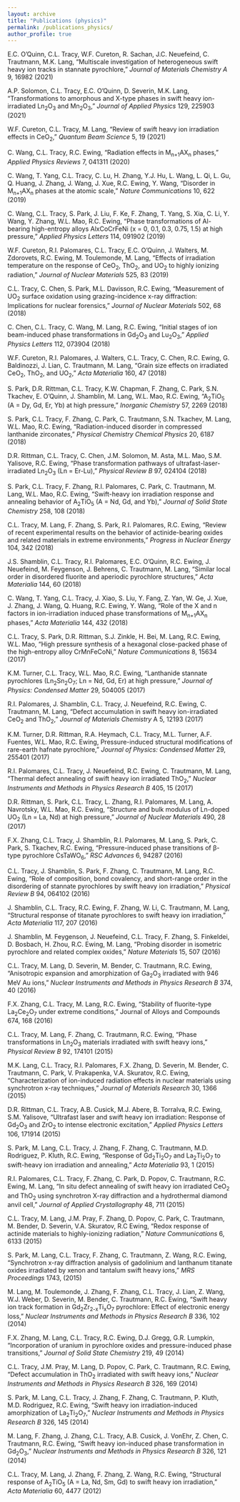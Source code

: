 ```yaml
---
layout: archive
title: "Publications (physics)"
permalink: /publications_physics/
author_profile: true
---
```


E.C. O’Quinn, C.L. Tracy, W.F. Cureton, R. Sachan, J.C. Neuefeind, C. Trautmann, M.K. Lang, “Multiscale investigation of heterogeneous swift heavy ion tracks in stannate pyrochlore,” _Journal of Materials
Chemistry A_ 9, 16982 (2021)

A.P. Solomon, C.L. Tracy, E.C. O’Quinn, D. Severin, M.K. Lang, “Transformations to amorphous and
X-type phases in swift heavy ion-irradiated Ln<sub>2</sub>O<sub>3</sub> and Mn<sub>2</sub>O<sub>3</sub>,” _Journal of Applied Physics_ 129, 225903
(2021)

W.F. Cureton, C.L. Tracy, M. Lang, “Review of swift heavy ion irradiation effects in CeO<sub>2</sub>,” _Quantum
Beam Science_ 5, 19 (2021)

C. Wang, C.L. Tracy, R.C. Ewing, “Radiation effects in M<sub>n+1</sub>AX<sub>n</sub> phases,” _Applied Physics Reviews_ 7,
041311 (2020)

C. Wang, T. Yang, C.L. Tracy, C. Lu, H. Zhang, Y.J. Hu, L. Wang, L. Qi, L. Gu, Q. Huang, J. Zhang, J.
Wang, J. Xue, R.C. Ewing, Y. Wang, “Disorder in M<sub>n+1</sub>AX<sub>n</sub> phases at the atomic scale,” _Nature Communications_ 10, 622 (2019)

C. Wang, C.L. Tracy, S. Park, J. Liu, F. Ke, F. Zhang, T. Yang, S. Xia, C. Li, Y. Wang, Y. Zhang, W.L.
Mao, R.C. Ewing, “Phase transformations of Al-bearing high-entropy alloys AlxCoCrFeNi (x = 0, 0.1, 0.3,
0.75, 1.5) at high pressure,” _Applied Physics Letters_ 114, 091902 (2019)

W.F. Cureton, R.I. Palomares, C.L. Tracy, E.C. O’Quinn, J. Walters, M. Zdorovets, R.C. Ewing, M.
Toulemonde, M. Lang, “Effects of irradiation temperature on the response of CeO<sub>2</sub>, ThO<sub>2</sub>, and UO<sub>2</sub> to
highly ionizing radiation,” _Journal of Nuclear Materials_ 525, 83 (2019)

C.L. Tracy, C. Chen, S. Park, M.L. Davisson, R.C. Ewing, “Measurement of UO<sub>2</sub> surface oxidation using
grazing-incidence x-ray diffraction: Implications for nuclear forensics,” _Journal of Nuclear Materials_ 502, 68
(2018)

C. Chen, C.L. Tracy, C. Wang, M. Lang, R.C. Ewing, “Initial stages of ion beam-induced phase transformations in Gd<sub>2</sub>O<sub>3</sub> and Lu<sub>2</sub>O<sub>3</sub>,” _Applied Physics Letters_ 112, 073904 (2018)

W.F. Cureton, R.I. Palomares, J. Walters, C.L. Tracy, C. Chen, R.C. Ewing, G. Baldinozzi, J. Lian, C.
Trautmann, M. Lang, “Grain size effects on irradiated CeO<sub>2</sub>, ThO<sub>2</sub>, and UO<sub>2</sub>,” _Acta Materialia_ 160, 47
(2018)

S. Park, D.R. Rittman, C.L. Tracy, K.W. Chapman, F. Zhang, C. Park, S.N. Tkachev, E. O’Quinn, J.
Shamblin, M. Lang, W.L. Mao, R.C. Ewing, “A<sub>2</sub>TiO<sub>5</sub> (A = Dy, Gd, Er, Yb) at high pressure,” _Inorganic
Chemistry_ 57, 2269 (2018)

S. Park, C.L. Tracy, F. Zhang, C. Park, C. Trautmann, S.N. Tkachev, M. Lang, W.L. Mao, R.C. Ewing,
“Radiation-induced disorder in compressed lanthanide zirconates,” _Physical Chemistry Chemical Physics_ 20,
6187 (2018)

D.R. Rittman, C.L. Tracy, C. Chen, J.M. Solomon, M. Asta, M.L. Mao, S.M. Yalisove, R.C. Ewing, “Phase
transformation pathways of ultrafast-laser-irradiated Ln<sub>2</sub>O<sub>3</sub> (Ln = Er-Lu),” _Physical Review B_ 97, 024104
(2018)

S. Park, C.L. Tracy, F. Zhang, R.I. Palomares, C. Park, C. Trautmann, M. Lang, W.L. Mao, R.C. Ewing,
“Swift-heavy ion irradiation response and annealing behavior of A<sub>2</sub>TiO<sub>5</sub> (A = Nd, Gd, and Yb),” _Journal
of Solid State Chemistry_ 258, 108 (2018)

C.L. Tracy, M. Lang, F. Zhang, S. Park, R.I. Palomares, R.C. Ewing, “Review of recent experimental
results on the behavior of actinide-bearing oxides and related materials in extreme environments,” _Progress
in Nuclear Energy_ 104, 342 (2018)

J.S. Shamblin, C.L. Tracy, R.I. Palomares, E.C. O’Quinn, R.C. Ewing, J. Neuefeind, M. Feygenson,
J. Behrens, C. Trautmann, M. Lang, “Similar local order in disordered fluorite and aperiodic pyrochlore
structures,” _Acta Materialia_ 144, 60 (2018)

C. Wang, T. Yang, C.L. Tracy, J. Xiao, S. Liu, Y. Fang, Z. Yan, W. Ge, J. Xue, J. Zhang, J. Wang, Q.
Huang, R.C. Ewing, Y. Wang, “Role of the X and n factors in ion-irradiation induced phase transformations
of M<sub>n+1</sub>AX<sub>n</sub> phases,” _Acta Materialia_ 144, 432 (2018)

C.L. Tracy, S. Park, D.R. Rittman, S.J. Zinkle, H. Bei, M. Lang, R.C. Ewing, W.L. Mao, “High pressure
synthesis of a hexagonal close-packed phase of the high-entropy alloy CrMnFeCoNi,” _Nature Communications_
8, 15634 (2017)

K.M. Turner, C.L. Tracy, W.L. Mao, R.C. Ewing, “Lanthanide stannate pyrochlores (Ln<sub>2</sub>Sn<sub>2</sub>O<sub>7</sub>; Ln =
Nd, Gd, Er) at high pressure,” _Journal of Physics: Condensed Matter_ 29, 504005 (2017)

R.I. Palomares, J. Shamblin, C.L. Tracy, J. Neuefeind, R.C. Ewing, C. Trautmann, M. Lang, “Defect
accumulation in swift heavy ion-irradiated CeO<sub>2</sub> and ThO<sub>2</sub>,” _Journal of Materials Chemistry_ A 5, 12193
(2017)

K.M. Turner, D.R. Rittman, R.A. Heymach, C.L. Tracy, M.L. Turner, A.F. Fuentes, W.L. Mao, R.C.
Ewing, Pressure-induced structural modifications of rare-earth hafnate pyrochlore,” _Journal of Physics:
Condensed Matter_ 29, 255401 (2017)

R.I. Palomares, C.L. Tracy, J. Neuefeind, R.C. Ewing, C. Trautmann, M. Lang, “Thermal defect annealing
of swift heavy ion irradiated ThO<sub>2</sub>,” _Nuclear Instruments and Methods in Physics Research B_ 405, 15 (2017)

D.R. Rittman, S. Park, C.L. Tracy, L. Zhang, R.I. Palomares, M. Lang, A. Navrotsky, W.L. Mao, R.C.
Ewing, “Structure and bulk modulus of Ln-doped UO<sub>2</sub> (Ln = La, Nd) at high pressure,” _Journal of Nuclear
Materials_ 490, 28 (2017)

F.X. Zhang, C.L. Tracy, J. Shamblin, R.I. Palomares, M. Lang, S. Park, C. Park, S. Tkachev, R.C. Ewing,
“Pressure-induced phase transitions of β-type pyrochlore CsTaWO<sub>6</sub>,” _RSC Advances_ 6, 94287 (2016)

C.L. Tracy, J. Shamblin, S. Park, F. Zhang, C. Trautmann, M. Lang, R.C. Ewing, “Role of composition, bond covalency, and short-range order in the disordering of stannate pyrochlores by swift heavy ion
irradiation,” _Physical Review B_ 94, 064102 (2016)

J. Shamblin, C.L. Tracy, R.C. Ewing, F. Zhang, W. Li, C. Trautmann, M. Lang, “Structural response of
titanate pyrochlores to swift heavy ion irradiation,” _Acta Materialia_ 117, 207 (2016)

J. Shamblin, M. Feygenson, J. Neuefeind, C.L. Tracy, F. Zhang, S. Finkeldei, D. Bosbach, H. Zhou, R.C.
Ewing, M. Lang, “Probing disorder in isometric pyrochlore and related complex oxides,” _Nature Materials_
15, 507 (2016)

C.L. Tracy, M. Lang, D. Severin, M. Bender, C. Trautmann, R.C. Ewing, “Anisotropic expansion and
amorphization of Ga<sub>2</sub>O<sub>3</sub> irradiated with 946 MeV Au ions,” _Nuclear Instruments and Methods in Physics
Research B_ 374, 40 (2016)

F.X. Zhang, C.L. Tracy, M. Lang, R.C. Ewing, “Stability of fluorite-type La<sub>2</sub>Ce<sub>2</sub>O<sub>7</sub> under extreme conditions,” Journal of Alloys and Compounds 674, 168 (2016)

C.L. Tracy, M. Lang, F. Zhang, C. Trautmann, R.C. Ewing, “Phase transformations in Ln<sub>2</sub>O<sub>3</sub> materials
irradiated with swift heavy ions,” _Physical Review B_ 92, 174101 (2015)

M.K. Lang, C.L. Tracy, R.I. Palomares, F.X. Zhang, D. Severin, M. Bender, C. Trautmann, C. Park,
V. Prakapenka, V.A. Skuratov, R.C. Ewing, “Characterization of ion-induced radiation effects in nuclear
materials using synchrotron x-ray techniques,” _Journal of Materials Research_ 30, 1366 (2015)

D.R. Rittman, C.L. Tracy, A.B. Cusick, M.J. Abere, B. Torralva, R.C. Ewing, S.M. Yalisove, “Ultrafast
laser and swift heavy ion irradiation: Response of Gd<sub>2</sub>O<sub>3</sub> and ZrO<sub>2</sub> to intense electronic excitation,” _Applied
Physics Letters_ 106, 171914 (2015)

S. Park, M. Lang, C.L. Tracy, J. Zhang, F. Zhang, C. Trautmann, M.D. Rodriguez, P. Kluth, R.C. Ewing,
“Response of Gd<sub>2</sub>Ti<sub>2</sub>O<sub>7</sub> and La<sub>2</sub>Ti<sub>2</sub>O<sub>7</sub> to swift-heavy ion irradiation and annealing,” _Acta Materialia_ 93, 1
(2015)

R.I. Palomares, C.L. Tracy, F. Zhang, C. Park, D. Popov, C. Trautmann, R.C. Ewing, M. Lang, “In situ
defect annealing of swift heavy ion irradiated CeO<sub>2</sub> and ThO<sub>2</sub> using synchrotron X-ray diffraction and a
hydrothermal diamond anvil cell,” _Journal of Applied Crystallography_ 48, 711 (2015)

C.L. Tracy, M. Lang, J.M. Pray, F. Zhang, D. Popov, C. Park, C. Trautmann, M. Bender, D. Severin,
V.A. Skuratov, R.C Ewing, “Redox response of actinide materials to highly-ionizing radiation,” _Nature
Communications_ 6, 6133 (2015)

S. Park, M. Lang, C.L. Tracy, F. Zhang, C. Trautmann, Z. Wang, R.C. Ewing, “Synchrotron x-ray
diffraction analysis of gadolinium and lanthanum titanate oxides irradiated by xenon and tantalum swift
heavy ions,” _MRS Proceedings_ 1743, (2015)

M. Lang, M. Toulemonde, J. Zhang, F. Zhang, C.L. Tracy, J. Lian, Z. Wang, W.J. Weber, D. Severin, M.
Bender, C. Trautmann, R.C. Ewing, “Swift heavy ion track formation in Gd<sub>2</sub>Zr<sub>2-x</sub>Ti<sub>x</sub>O<sub>7</sub> pyrochlore: Effect
of electronic energy loss,” _Nuclear Instruments and Methods in Physics Research B_ 336, 102 (2014)

F.X. Zhang, M. Lang, C.L. Tracy, R.C. Ewing, D.J. Gregg, G.R. Lumpkin, “Incorporation of uranium in
pyrochlore oxides and pressure-induced phase transitions,” _Journal of Solid State Chemistry_ 219, 49 (2014)

C.L. Tracy, J.M. Pray, M. Lang, D. Popov, C. Park, C. Trautmann, R.C. Ewing, “Defect accumulation in
ThO<sub>2</sub> irradiated with swift heavy ions,” _Nuclear Instruments and Methods in Physics Research B_ 326, 169
(2014)

S. Park, M. Lang, C.L. Tracy, J. Zhang, F. Zhang, C. Trautmann, P. Kluth, M.D. Rodriguez, R.C. Ewing,
“Swift heavy ion irradiation-induced amorphization of La<sub>2</sub>Ti<sub>2</sub>O<sub>7</sub>,” _Nuclear Instruments and Methods in
Physics Research B_ 326, 145 (2014)

M. Lang, F. Zhang, J. Zhang, C.L. Tracy, A.B. Cusick, J. VonEhr, Z. Chen, C. Trautmann, R.C. Ewing,
“Swift heavy ion-induced phase transformation in Gd<sub>2</sub>O<sub>3</sub>,” _Nuclear Instruments and Methods in Physics
Research B_ 326, 121 (2014)

C.L. Tracy, M. Lang, J. Zhang, F. Zhang, Z. Wang, R.C. Ewing, “Structural response of A<sub>2</sub>TiO<sub>5</sub> (A =
La, Nd, Sm, Gd) to swift heavy ion irradiation,” _Acta Materialia_ 60, 4477 (2012)
